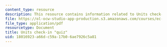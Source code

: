 ```yaml
---
content_type: resource
description: This resource contains information related to Units check-in.
file: https://ol-ocw-studio-app-production.s3.amazonaws.com/courses/ec-711-d-lab-energy-spring-2011/18016923a66dc59a17b06ae7926c5a81_MITEC_711S11_lec01_ho2.pdf
file_type: application/pdf
resourcetype: Document
title: Units check-in "quiz"
uid: 18016923-a66d-c59a-17b0-6ae7926c5a81
---
```

